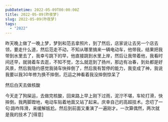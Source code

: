 ```yaml
---
pubDatetime: 2022-05-09T00:00:00Z
title: 2022-05-09(昨夜梦)
slug: 2022-05-09(昨夜梦)
tags:
  - "2022"
---
```


昨天晚上做了一晚上梦，梦到和范去拿照片，到了然后，店家说让去另一个店去领，要走什么道，然后范走不动，不知从哪里搞来一辆电动车，他带我，结果把我带到水里去了，我幸亏跳下的早，他直接跳到水里上岸，然后让我带着他，我看时间还早，就骑着车去逛，不知不觉，怎么就逛到了扬州，那边有冶春，到处都是好风景，然后我隐约感觉我骑车快摔倒了，然后我有暂停的能力，我变成了神，我说我要以我30年修为换不摔倒，厄运之神看着我没摔倒惊呆了

然后白天去做核酸

今天走了狗屎运，去做完核酸，回来路上早上刚下过雨，泥泞不堪，车轮打滑，快摔倒，我两脚蹬地，电动车贴着地面又站了起来。庆幸自己的高超技术。念叨了一句:路咋阵滑，来缓解尴尬。然后到前面又重演了一遍刚才。一次算偶然，两次就是我的技术了[得意]
